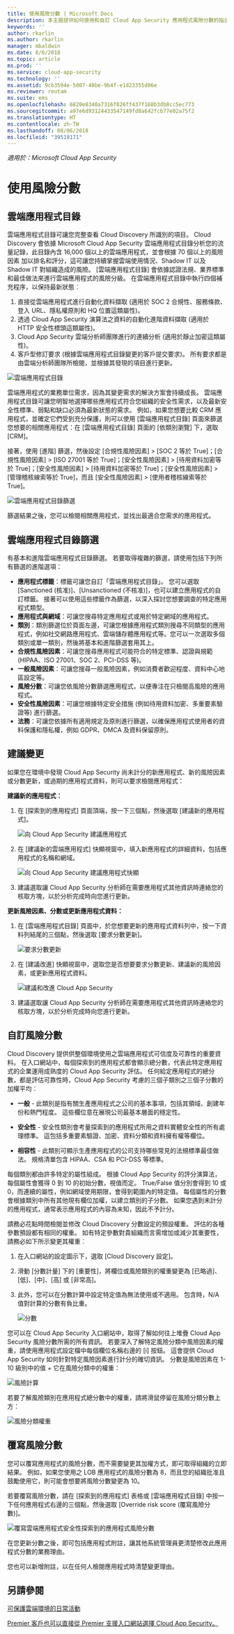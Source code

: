 ```yaml
---
title: 使用風險分數 | Microsoft Docs
description: 本主題提供如何使用和自訂 Cloud App Security 應用程式風險分數的指示。
keywords: ''
author: rkarlin
ms.author: rkarlin
manager: mbaldwin
ms.date: 8/6/2018
ms.topic: article
ms.prod: ''
ms.service: cloud-app-security
ms.technology: ''
ms.assetid: 9cb3594e-5007-48be-9b4f-e1d23355d86e
ms.reviewer: reutam
ms.suite: ems
ms.openlocfilehash: 6820e8340a7316f826ff437f168b3db8cc5ec773
ms.sourcegitcommit: a97e6d93124433547149fd8a642fcb77e02a75f2
ms.translationtype: HT
ms.contentlocale: zh-TW
ms.lasthandoff: 08/06/2018
ms.locfileid: "39519171"
---
```

*適用於：Microsoft Cloud App Security*


# <a name="working-with-the-risk-score"></a>使用風險分數  

## <a name="the-cloud-app-catalog"></a>雲端應用程式目錄

雲端應用程式目錄可讓您完整查看 Cloud Discovery 所識別的項目。 Cloud Discovery 會依據 Microsoft Cloud App Security 雲端應用程式目錄分析您的流量記錄，此目錄內含 16,000 個以上的雲端應用程式，並會根據 70 個以上的風險因素 加以排名和評分，這可讓您持續掌握雲端使用情況、Shadow IT 以及 Shadow IT 對組織造成的風險。
[雲端應用程式目錄] 會依據認證法規、業界標準和最佳做法來進行雲端應用程式的風險分級。 在雲端應用程式目錄中執行四個補充程序，以保持最新狀態︰
1.  直接從雲端應用程式進行自動化資料擷取 (適用於 SOC 2 合規性、服務條款、登入 URL、隱私權原則和 HQ 位置這類屬性)。
2.  透過 Cloud App Security 演算法之資料的自動化進階資料擷取 (適用於 HTTP 安全性標頭這類屬性)。
3.  Cloud App Security 雲端分析師團隊進行的連續分析 (適用於靜止加密這類屬性)。
4.  客戶型修訂要求 (根據雲端應用程式目錄變更的客戶提交要求)。 所有要求都是由雲端分析師團隊所檢閱，並根據其發現的項目進行更新。
  
![雲端應用程式目錄](./media/cloud-app-catalog.png)  

雲端應用程式的業務單位需求，因為其變更需求的解決方案會持續成長。 雲端應用程式目錄可讓您明智地選擇哪些應用程式符合您組織的安全性需求，以及最新安全性標準、弱點和缺口必須為最新狀態的需求。 例如，如果您想要比較 CRM 應用程式，並確定它們受到充分保護，則可以使用 [雲端應用程式目錄] 頁面來篩選您想要的相關應用程式：在 [雲端應用程式目錄] 頁面的 [依類別瀏覽] 下，選取 [CRM]。 

接著，使用 [進階] 篩選，然後設定 [合規性風險因素] > [SOC 2 等於 True]；[合規性風險因素] > [ISO 27001 等於 True]；[安全性風險因素] > [待用資料加密等於 True]；[安全性風險因素] > [待用資料加密等於 True]；[安全性風險因素] > [管理稽核線索等於 True]，而且 [安全性風險因素] > [使用者稽核線索等於 True]。

![雲端應用程式目錄篩選](./media/cloud-app-catalog-filters.png)

篩選結果之後，您可以檢閱相關應用程式，並找出最適合您需求的應用程式。

## <a name="cloud-app-catalog-filters"></a>雲端應用程式目錄篩選

有基本和進階雲端應用程式目錄篩選。 若要取得複雜的篩選，請使用包括下列所有篩選的進階選項：

- **應用程式標籤**：標籤可讓您自訂「雲端應用程式目錄」。 
  您可以選取 [Sanctioned (核准)]、[Unsanctioned (不核准)]，也可以建立應用程式的自訂標籤。 接著可以使用這些標籤作為篩選，以深入探討您想要調查的特定應用程式類型。 
- **應用程式與網域**：可讓您搜尋特定應用程式或用於特定網域的應用程式。 
- **類別**：類別篩選位於頁面左邊，可讓您根據應用程式類別搜尋不同類型的應用程式，例如社交網路應用程式、雲端儲存體應用程式等。您可以一次選取多個類別或單一類別，然後將基本和進階篩選套用其上。
- **合規性風險因素**：可讓您搜尋應用程式可能符合的特定標準、認證與規範 (HIPAA、ISO 27001、SOC 2、PCI-DSS 等)。
- **一般風險因素**：可讓您搜尋一般風險因素，例如消費者歡迎程度、資料中心地區設定等。
- **風險分數**：可讓您依風險分數篩選應用程式，以便專注在只檢閱高風險的應用程式。
- **安全性風險因素**：可讓您根據特定安全措施 (例如待用資料加密、多重要素驗證等) 進行篩選。
- **法務**：可讓您依據所有適用規定及原則進行篩選，以確保應用程式使用者的資料保護和隱私權，例如 GDPR、DMCA 及資料保留原則。
 
## <a name="suggesting-a-change"></a>建議變更

如果您在環境中發現 Cloud App Security 尚未計分的新應用程式、新的風險因素或分數更新，或過期的應用程式資料，則可以要求檢閱應用程式：

**建議新的應用程式：**
1. 在 [探索到的應用程式] 頁面頂端，按一下三個點，然後選取 [建議新的應用程式]。 

   ![向 Cloud App Security 建議應用程式](./media/suggest-new-app.png)

2. 在 [建議新的雲端應用程式] 快顯視窗中，填入新應用程式的詳細資料，包括應用程式的名稱和網域。 

   ![向 Cloud App Security 建議應用程式快顯](./media/suggest-new-app-popup.png)

3. 建議選取讓 Cloud App Security 分析師在需要應用程式其他資訊時連絡您的核取方塊，以於分析完成時向您進行更新。

**更新風險因素、分數或更新應用程式資料：**

1. 在 [雲端應用程式目錄] 頁面中，於您想要更新的應用程式資料列中，按一下資料列結尾的三個點，然後選取 [要求分數更新]。

   ![要求分數更新](./media/request-score-update.png)

2. 在 [建議改進] 快顯視窗中，選取您是否想要要求分數更新、建議新的風險因素，或更新應用程式資料。

   ![建議和改進 Cloud App Security](./media/suggest-improvement-popup.png)

3. 建議選取讓 Cloud App Security 分析師在需要應用程式其他資訊時連絡您的核取方塊，以於分析完成時向您進行更新。
 


## <a name="customizing-the-risk-score"></a>自訂風險分數

Cloud Discovery 提供供整個環境使用之雲端應用程式可信度及可靠性的重要資料。 在入口網站中，每個探索到的應用程式都會顯示總分數，代表此特定應用程式的企業運用成熟度的 Cloud App Security 評估。 任何給定應用程式的總分數，都是評估可靠性時，Cloud App Security 考慮的三個子類別之三個子分數的加權平均︰  
  
-   **一般** - 此類別是指有關生產應用程式之公司的基本事項，包括其領域、創建年份和熱門程度。 這些欄位意在展現公司最基本層面的穩定性。  
  
-   **安全性** - 安全性類別會考量探索到的應用程式所用之資料實體安全性的所有處理標準。 這包括多重要素驗證、加密、資料分類和資料擁有權等欄位。  
  
-   **相容性** - 此類別可顯示生產應用程式的公司支持哪些常見的法規標準最佳做法。 規格清單包含 HIPAA、CSA 和 PCI-DSS 等標準。  
  
每個類別都由許多特定的屬性組成。 根據 Cloud App Security 的評分演算法，每個屬性會獲得 0 到 10 的初始分數，視值而定。 True/False 值分別會得到 10 或 0，而連續的屬性，例如網域使用期限，會得到範圍內的特定值。 每個屬性的分數會根據類別中所有其他現有欄位加權，以建立類別的子分數。 如果您遇到未計分的應用程式，通常表示應用程式的內容為未知，因此不予計分。  
  
請務必花點時間檢閱並修改 Cloud Discovery 分數設定的預設權重。 評估的各種參數預設都有相同的權重。 如有特定參數對貴組織而言需增加或減少其重要性，請務必如下所示變更其權重︰  
  
1. 在入口網站的設定圖示下，選取 [Cloud Discovery 設定]。  
  
2. 滑動 [分數計量] 下的 [重要性]，將欄位或風險類別的權重變更為 [已略過]、[低]、[中]、[高] 或 [非常高]。  
  
3. 此外，您可以在分數計算中設定特定值為無法使用或不適用。 包含時，N/A 值對計算的分數有負比重。  
  
   ![分數](./media/score.png "分數")  

您可以在 Cloud App Security 入口網站中，取得了解如何往上堆疊 Cloud App Security 風險分數所需的所有資訊。
若要深入了解特定風險分類中風險因素的權重，請使用應用程式設定檔中每個欄位名稱右邊的 [i] 按鈕。 這會提供 Cloud App Security 如何針對特定風險因素進行計分的確切資訊。 分數是風險因素在 1-10 級別中的值 + 它在風險分類中的權重：

![風險計算](./media/cac-weight.png)
  
若要了解風險類別在應用程式總分數中的權重，請將滑鼠停留在風險分類分數上方：

![風險分類權重](./media/risk-category-weight.png)

## <a name="overriding-the-risk-score"></a>覆寫風險分數
您可以覆寫應用程式的風險分數，而不需要變更其加權方式，即可取得組織的立即結果。 例如，如果您使用之 LOB 應用程式的風險分數為 8，而且您的組織批准且鼓勵使用它，則可能會想要將風險分數變更為 10。 

若要覆寫風險分數，請在 [探索到的應用程式] 表格或 [雲端應用程式目錄] 中按一下任何應用程式右邊的三個點，然後選取 [Override risk score (覆寫風險分數)]。

![覆寫雲端應用程式安全性探索到的應用程式風險分數](./media/override-risk-score.png)

在您更新分數之後，即可包括應用程式附註，讓其他系統管理員更清楚修改此應用程式分數的業務理由。 

您也可以新增附註，以在任何人檢閱應用程式時清楚變更理由。


 
## <a name="see-also"></a>另請參閱  
[可保護雲端環境的日常活動](daily-activities-to-protect-your-cloud-environment.md)   

[Premier 客戶也可以直接從 Premier 支援入口網站選擇 Cloud App Security。](https://premier.microsoft.com/)  
  
  